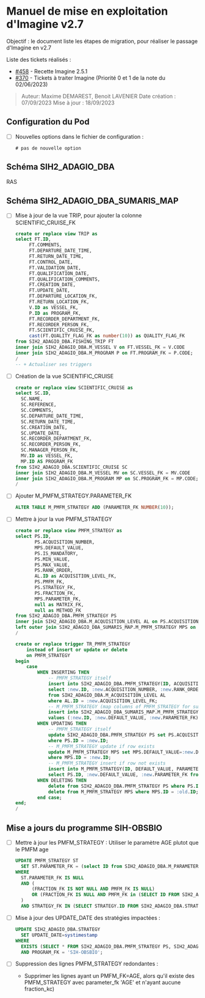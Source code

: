 # Manuel de mise en exploitation d'Imagine v2.7

Objectif : le document liste les étapes de migration, pour réaliser le passage d'Imagine en v2.7

Liste des tickets réalisés : 
- [#458](https://gitlab.ifremer.fr/sih-public/sumaris/sumaris-app/-/issues/458) - Recette Imagine 2.5.1
- [#370](https://gitlab.ifremer.fr/sih-public/sumaris/sumaris-app/-/issues/370#note_126575) - Tickets à traiter Imagine (Priorité 0 et 1 de la note du 02/06/2023) 

> Auteur: Maxime DEMAREST, Benoit LAVENIER
> Date création : 07/09/2023
> Mise à jour : 18/09/2023

## Configuration du Pod

- [ ] Nouvelles options dans le fichier de configuration :
  ```properties
  # pas de nouvelle option
  ```


## Schéma SIH2_ADAGIO_DBA

RAS

## Schéma SIH2_ADAGIO_DBA_SUMARIS_MAP

- [ ] Mise à jour de la vue TRIP, pour ajouter la colonne SCIENTIFIC_CRUISE_FK
  ```sql oracle
  create or replace view TRIP as
  select FT.ID,
       FT.COMMENTS,
       FT.DEPARTURE_DATE_TIME,
       FT.RETURN_DATE_TIME,
       FT.CONTROL_DATE,
       FT.VALIDATION_DATE,
       FT.QUALIFICATION_DATE,
       FT.QUALIFICATION_COMMENTS,
       FT.CREATION_DATE,
       FT.UPDATE_DATE,
       FT.DEPARTURE_LOCATION_FK,
       FT.RETURN_LOCATION_FK,
       V.ID as VESSEL_FK,
       P.ID as PROGRAM_FK,
       FT.RECORDER_DEPARTMENT_FK,
       FT.RECORDER_PERSON_FK,
       FT.SCIENTIFIC_CRUISE_FK,
       cast(FT.QUALITY_FLAG_FK as number(10)) as QUALITY_FLAG_FK
  from SIH2_ADAGIO_DBA.FISHING_TRIP FT
  inner join SIH2_ADAGIO_DBA.M_VESSEL V on FT.VESSEL_FK = V.CODE
  inner join SIH2_ADAGIO_DBA.M_PROGRAM P on FT.PROGRAM_FK = P.CODE;
  /
  -- + Actualiser ses triggers
  ```
  
- [ ] Création de la vue SCIENTIFIC_CRUISE
  ```sql oracle
  create or replace view SCIENTIFIC_CRUISE as
  select SC.ID,
    SC.NAME,
    SC.REFERENCE,
    SC.COMMENTS,
    SC.DEPARTURE_DATE_TIME,
    SC.RETURN_DATE_TIME,
    SC.CREATION_DATE,
    SC.UPDATE_DATE,
    SC.RECORDER_DEPARTMENT_FK,
    SC.RECORDER_PERSON_FK,
    SC.MANAGER_PERSON_FK,
    MV.ID as VESSEL_FK,
    MP.ID AS PROGRAM_FK  
  from SIH2_ADAGIO_DBA.SCIENTIFIC_CRUISE SC
  inner join SIH2_ADAGIO_DBA.M_VESSEL MV on SC.VESSEL_FK = MV.CODE
  inner join SIH2_ADAGIO_DBA.M_PROGRAM MP on SC.PROGRAM_FK = MP.CODE;
  /
  ```
  
- [ ] Ajouter M_PMFM_STRATEGY.PARAMETER_FK
  ```sql
  ALTER TABLE M_PMFM_STRATEGY ADD (PARAMETER_FK NUMBER(10));
  ```
  
- [ ] Mettre à jour la vue PMFM_STRATEGY
  ```sql
  create or replace view PMFM_STRATEGY as
  select PS.ID,
         PS.ACQUISITION_NUMBER,
         MPS.DEFAULT_VALUE,
         PS.IS_MANDATORY,
         PS.MIN_VALUE,
         PS.MAX_VALUE,
         PS.RANK_ORDER,
         AL.ID as ACQUISITION_LEVEL_FK,
         PS.PMFM_FK,
         PS.STRATEGY_FK,
         PS.FRACTION_FK,
         MPS.PARAMETER_FK,
         null as MATRIX_FK,
         null as METHOD_FK
  from SIH2_ADAGIO_DBA.PMFM_STRATEGY PS
  inner join SIH2_ADAGIO_DBA.M_ACQUISITION_LEVEL AL on PS.ACQUISITION_LEVEL_FK = AL.CODE
  left outer join SIH2_ADAGIO_DBA_SUMARIS_MAP.M_PMFM_STRATEGY MPS on PS.ID = MPS.ID;
  /
  
  create or replace trigger TR_PMFM_STRATEGY
      instead of insert or update or delete
      on PMFM_STRATEGY
  begin
      case
          WHEN INSERTING THEN
              -- PMFM_STRATEGY itself
              insert into SIH2_ADAGIO_DBA.PMFM_STRATEGY(ID, ACQUISITION_NUMBER, RANK_ORDER, IS_MANDATORY, MIN_VALUE, MAX_VALUE, PMFM_FK, ACQUISITION_LEVEL_FK, STRATEGY_FK, FRACTION_FK)
              select :new.ID, :new.ACQUISITION_NUMBER, :new.RANK_ORDER, :new.IS_MANDATORY, :new.MIN_VALUE, :new.MAX_VALUE, :new.PMFM_FK, AL.CODE, :new.STRATEGY_FK, :new.FRACTION_FK
              from SIH2_ADAGIO_DBA.M_ACQUISITION_LEVEL AL
              where AL.ID = :new.ACQUISITION_LEVEL_FK;
              -- M_PMFM_STRATEGY (map columns of PMFM_STRATEGY for sumaris)
              insert into SIH2_ADAGIO_DBA_SUMARIS_MAP.M_PMFM_STRATEGY(ID, DEFAULT_VALUE, PARAMETER_FK)
              values (:new.ID, :new.DEFAULT_VALUE, :new.PARAMETER_FK);
          WHEN UPDATING THEN
              -- PMFM_STRATEGY itself
              update SIH2_ADAGIO_DBA.PMFM_STRATEGY PS set PS.ACQUISITION_NUMBER=:new.ACQUISITION_NUMBER, PS.RANK_ORDER=:new.RANK_ORDER, PS.IS_MANDATORY=:new.IS_MANDATORY, PS.MIN_VALUE=:new.MIN_VALUE, PS.MAX_VALUE=:new.MAX_VALUE, PS.PMFM_FK=:new.PMFM_FK, PS.FRACTION_FK=:new.FRACTION_FK, PS.STRATEGY_FK=:new.STRATEGY_FK, PS.ACQUISITION_LEVEL_FK = (select L.CODE from SIH2_ADAGIO_DBA.M_ACQUISITION_LEVEL L where L.ID = :new.ACQUISITION_LEVEL_FK)
              where PS.ID = :new.ID;
              -- M_PMFM_STRATEGY update if row exists
              update M_PMFM_STRATEGY MPS set MPS.DEFAULT_VALUE=:new.DEFAULT_VALUE, MPS.PARAMETER_FK=:new.PARAMETER_FK
              where MPS.ID = :new.ID;
              -- M_PMFM_STRATEGY insert if row not exists
              insert into M_PMFM_STRATEGY(ID, DEFAULT_VALUE, PARAMETER_FK)
              select PS.ID, :new.DEFAULT_VALUE, :new.PARAMETER_FK from SIH2_ADAGIO_DBA.PMFM_STRATEGY PS where PS.ID = :new.ID and not exists (select * from M_PMFM_STRATEGY MPS where  MPS.ID = :new.ID);
          WHEN DELETING THEN
              delete from SIH2_ADAGIO_DBA.PMFM_STRATEGY PS where PS.ID = :old.ID;
              delete from M_PMFM_STRATEGY MPS where MPS.ID = :old.ID;
          end case;
  end;
  /
  ```
  
## Mise a jours du programme SIH-OBSBIO

- [ ] Mettre à jour les PMFM_STRATEGY : Utiliser le paramètre AGE plutot que le PMFM age
  ```sql
  UPDATE PMFM_STRATEGY ST
    SET ST.PARAMETER_FK = (select ID from SIH2_ADAGIO_DBA.M_PARAMETER where CODE = 'AGE')
  WHERE
    ST.PARAMETER_FK IS NULL
    AND (
        (FRACTION_FK IS NOT NULL AND PMFM_FK IS NULL)
        OR (FRACTION_FK IS NULL AND PMFM_FK in (SELECT ID FROM SIH2_ADAGIO_DBA.PMFM WHERE PARAMETER_FK='AGE'))
    )
    AND STRATEGY_FK IN (SELECT STRATEGY.ID FROM SIH2_ADAGIO_DBA.STRATEGY WHERE PROGRAM_FK = 'SIH-OBSBIO')
  ```

- [ ] Mise à jour des UPDATE_DATE des stratégies impactées :
  ```sql
  UPDATE SIH2_ADAGIO_DBA.STRATEGY 
    SET UPDATE_DATE=systimestamp
  WHERE
    EXISTS (SELECT * FROM SIH2_ADAGIO_DBA.PMFM_STRATEGY PS, SIH2_ADAGIO_DBA.PMFM P WHERE PS.PMFM_FK = P.ID and P.PARAMETER_FK = 'AGE')    
    AND PROGRAM_FK = 'SIH-OBSBIO';
  ```

- [ ] Suppression des lignes PMFM_STRATEGY redondantes : 
  - Supprimer les lignes ayant un PMFM_FK=AGE, alors qu'il existe des PMFM_STRATEGY avec parameter_fk 'AGE' et n'ayant aucune fraction_kc) 
